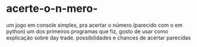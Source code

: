 # acerte-o-n-mero-
um jogo em console simples, pra acertar o número.(parecido com o em python)
um dos primeiros programas que fiz, gosto de usar como explicação sobre day trade.
possibilidades e chances de acertar parecidas
